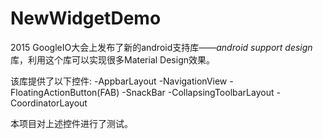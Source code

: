 # NewWidgetDemo
2015 GoogleIO大会上发布了新的android支持库——*android support design*库，利用这个库可以实现很多Material Design效果。

该库提供了以下控件:
-AppbarLayout
-NavigationView
-FloatingActionButton(FAB)
-SnackBar
-CollapsingToolbarLayout
-CoordinatorLayout

本项目对上述控件进行了测试。
